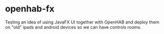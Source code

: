 # openhab-fx
Testing an idea of using JavaFX UI together with OpenHAB and deploy them on "old" ipads and android devices so we can have controls rooms.
